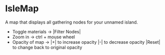 # IsleMap

A map that displays all gathering nodes for your unnamed island.

* Toggle materials -> |Filter Nodes|
* Zoom in -> ctrl + mouse wheel
* Opacity of map -> |+| to increase opacity |-| to decrease opacity |Reset| to change back to original opacity
